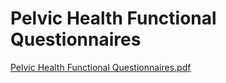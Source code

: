 # Pelvic Health Functional Questionnaires

[Pelvic Health Functional Questionnaires.pdf](Pelvic%20Health%20Functional%20Questionnaires%2005fececfb2e84845b259f21469b78b5f/Pelvic_Health_Functional_Questionnaires.pdf)
